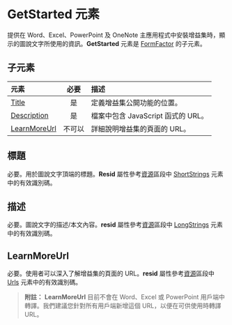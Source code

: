 ﻿# <a name="getstarted-element"></a>GetStarted 元素

提供在 Word、Excel、PowerPoint 及 OneNote 主應用程式中安裝增益集時，顯示的圖說文字所使用的資訊。**GetStarted** 元素是 [FormFactor](./formfactor.md) 的子元素。

## <a name="child-elements"></a>子元素

| 元素                       | 必要 | 描述                                        |
|:------------------------------|:--------:|:---------------------------------------------------|
| [Title](#title)               | 是      | 定義增益集公開功能的位置。     |
| [Description](#description)   | 是      | 檔案中包含 JavaScript 函式的 URL。|
| [LearnMoreUrl](#learnmoreurl) | 不可以       | 詳細說明增益集的頁面的 URL。   |


## <a name="title"></a>標題 
必要。用於圖說文字頂端的標題。**Resid** 屬性參考[資源](./resources.md)區段中 [ShortStrings](./resources.md#shortstrings) 元素中的有效識別碼。

## <a name="description"></a>描述
必要。圖說文字的描述/本文內容。**resid** 屬性參考[資源](./resources.md)區段中 [LongStrings](./resources.md#longstrings) 元素中的有效識別碼。

## <a name="learnmoreurl"></a>LearnMoreUrl
必要。使用者可以深入了解增益集的頁面的 URL。**resid** 屬性參考[資源](./resources.md)區段中 [Urls](./resources.md#urls) 元素中的有效識別碼。

> **附註：** **LearnMoreUrl** 目前不會在 Word、Excel 或 PowerPoint 用戶端中轉譯。我們建議您針對所有用戶端新增這個 URL，以便在可供使用時轉譯 URL。 
